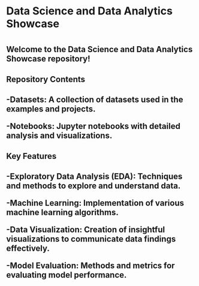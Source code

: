 <h1>Data Science and Data Analytics Showcase<h1>

<h2>Welcome to the Data Science and Data Analytics Showcase repository!<h2>

<h2>Repository Contents<h2>
<p>-Datasets: A collection of datasets used in the examples and projects.</p>
<p>-Notebooks: Jupyter notebooks with detailed analysis and visualizations.</p>

<h2>Key Features<h2>
<p>-Exploratory Data Analysis (EDA): Techniques and methods to explore and understand data.</p>
<p>-Machine Learning: Implementation of various machine learning algorithms.</p>
<p>-Data Visualization: Creation of insightful visualizations to communicate data findings effectively.</p>
<p>-Model Evaluation: Methods and metrics for evaluating model performance.</p>
